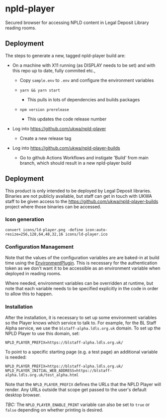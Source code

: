 # npld-player

Secured browser for accessing NPLD content in Legal Deposit Library reading rooms.

## Deployment

The steps to generate a new, tagged npld-player build are:

* On a machine with X11 running (as DISPLAY needs to be set) and with this repo up to date, fully commited etc.,
  * Copy ```sample.env``` to ```.env``` and configure the environment variables

  * ``` yarn && yarn start ```
    * This pulls in lots of dependencies and builds packages

  * ``` npm version prerelease ```
    * This updates the code release number

* Log into https://github.com/ukwa/npld-player
  * Create a new release tag

* Log into https://github.com/ukwa/npld-player-builds
  * Go to github Actions Workflows and instigate 'Build' from main branch, which should result in a new npld-player build

## Deployment

This product is only intended to be deployed by Legal Deposit libraries.  Binaries are not publicly available, but staff can get in touch with UKWA staff to be given access to the https://github.com/ukwa/npld-player-builds project where those binaries can be accessed.




### Icon generation

``` convert icons/ld-player.png -define icon:auto-resize=256,128,64,48,32,16 icons/ld-player.ico ```

### Configuration Management

Note that the values of the configuration variables are are baked-in at build time using the [EnvironmentPlugin](https://webpack.js.org/plugins/environment-plugin/). This is necessary for the authentication token as we don't want it to be accessible as an environment variable when deployed in reading rooms.

Where needed, environment variables can be overridden at runtime, but note that each variable needs to be specified explicitly in the code in order to allow this to happen.

### Installation

After the installation, it is necessary to set up some environment variables so the Player knows which service to talk to.  For example, for the BL Staff Alpha service, we use the `blstaff-alpha.ldls.org.uk` domain.  To set up the NPLD Player to use this domain, set:

```
NPLD_PLAYER_PREFIX=https://blstaff-alpha.ldls.org.uk/
```

To point to a specific starting page (e.g. a test page) an additional variable is needed:

```
NPLD_PLAYER_PREFIX=https://blstaff-alpha.ldls.org.uk/
NPLD_PLAYER_INITIAL_WEB_ADDRESS=https://blstaff-alpha.ldls.org.uk/test_alpha.html
```

Note that the `NPLD_PLAYER_PREFIX` defines the URLs that the NPLD Player will render. Any URLs outside that scope get passed to the user's default desktop browser.

_TBC:_ The `NPLD_PLAYER_ENABLE_PRINT` variable can also be set to `true` or `false` depending on whether printing is desired.


